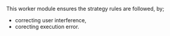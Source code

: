 
This worker module ensures the strategy rules are followed, by;
- correcting user interference,
- corecting execution error.